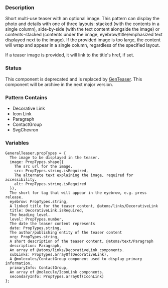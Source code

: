 ### Description
Short multi-use teaser with an optional image. This pattern can display the photo and details with one of three layouts:
stacked (with the contents in a single column), side-by-side (with the text content alongside the image) or
contents-stacked (contents under the image, eyebrow/title/emphasized text displayed next to the image). If the provided
image is too large, the content will wrap and appear in a single column, regardless of the specified layout.

If a teaser image is provided, it will link to the title's href, if set.

### Status
This component is deprecated and is replaced by [GenTeaser](../../Organism/GenTeaser).
This component will be archive in the next major version.

### Pattern Contains
* Decorative Link
* Icon Link
* Paragraph
* ContactGroup
* SvgChevron

### Variables
```
GeneralTeaser.propTypes = {
  The image to be displayed in the teaser.
  image: PropTypes.shape({
    The src url for the image.
    src: PropTypes.string.isRequired,
    The alternate text explaining the image, required for accessibility.
    alt: PropTypes.string.isRequired
  }),
  The short for tag that will appear in the eyebrow, e.g. press release.
  eyebrow: PropTypes.string,
  A linked title for the teaser content, @atoms/links/DecorativeLink
  title: DecorativeLink.isRequired,
  The heading level.
  level: PropTypes.number,
  The date the teaser content represents
  date: PropTypes.string,
  The author/publishing entity of the teaser content
  org: PropTypes.string,
  A short description of the teaser content, @atoms/text/Paragraph 
  description: Paragraph,
  An array of @atoms/links/DecorativeLink components.
  subLinks: PropTypes.arrayOf(DecorativeLink),
  A @molecules/ContactGroup component used to display primary information.
  primaryInfo: ContactGroup,
  An array of @molecule/IconLink components.
  secondaryInfo: PropTypes.arrayOf(IconLink)
};
```
